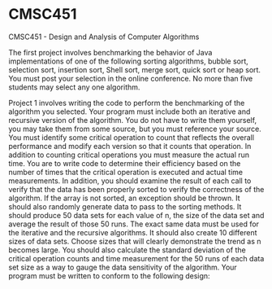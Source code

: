 # CMSC451

CMSC451 - Design and Analysis of Computer Algorithms

The first project involves benchmarking the behavior of Java implementations of one of the following sorting algorithms, bubble sort, selection sort, insertion sort, Shell sort, merge sort, quick sort or heap sort. You must post your selection in the online conference. No more than five students may select any one algorithm.

Project 1 involves writing the code to perform the benchmarking of the algorithm you selected. Your program must include both an iterative and recursive version of the algorithm. You do not have to write them yourself, you may take them from some source, but you must reference your source. You must identify some critical operation to count that reflects the overall performance and modify each version so that it counts that operation. In addition to counting critical operations you must measure the actual run time. You are to write code to determine their efficiency based on the number of times that the critical operation is executed and actual time measurements. In addition, you should examine the result of each call to verify that the data has been properly sorted to verify the correctness of the algorithm. If the array is not sorted, an exception should be thrown. It should also randomly generate data to pass to the sorting methods. It should produce 50 data sets for each value of n, the size of the data set and average the result of those 50 runs. The exact same data must be used for the iterative and the recursive algorithms. It should also create 10 different sizes of data sets. Choose sizes that will clearly demonstrate the trend as n becomes large. You should also calculate the standard deviation of the critical operation counts and time measurement for the 50 runs of each data set size as a way to gauge the data sensitivity of the algorithm. Your program must be written to conform to the following design:

